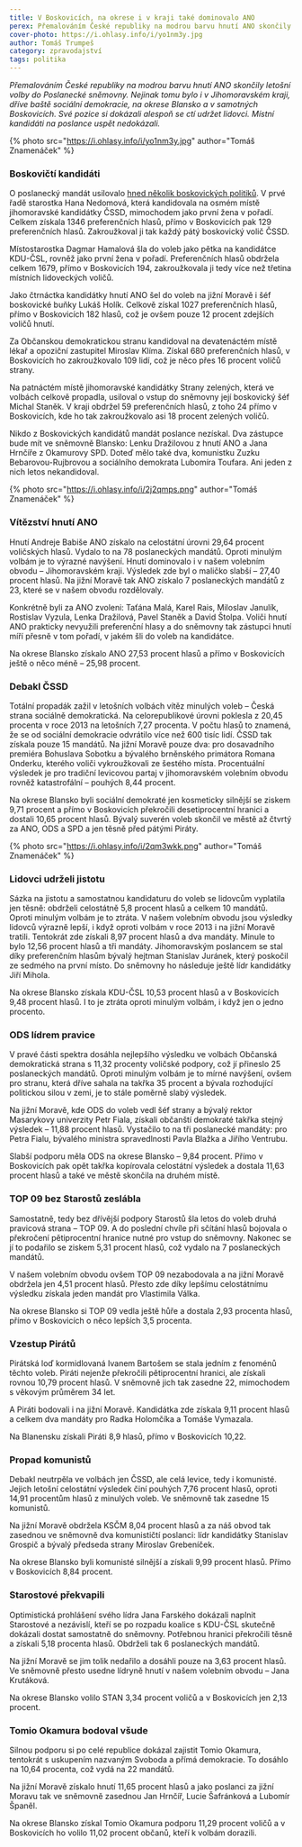 ```yaml
---
title: V Boskovicích, na okrese i v kraji také dominovalo ANO
perex: Přemalováním České republiky na modrou barvu hnutí ANO skončily letošní volby do Poslanecké sněmovny. Nejinak tomu bylo i v Jihomoravském kraji, dříve baště sociální demokracie, na okrese Blansko a v samotných Boskovicích.
cover-photo: https://i.ohlasy.info/i/yo1nm3y.jpg
author: Tomáš Trumpeš
category: zpravodajství
tags: politika
---
```


*Přemalováním České republiky na modrou barvu hnutí ANO skončily letošní volby do Poslanecké sněmovny. Nejinak tomu bylo i v Jihomoravském kraji, dříve baště sociální demokracie, na okrese Blansko a v samotných Boskovicích. Své pozice si dokázali alespoň se ctí udržet lidovci. Místní kandidáti na poslance uspět nedokázali.*

{% photo src="https://i.ohlasy.info/i/yo1nm3y.jpg" author="Tomáš Znamenáček" %}

### Boskovičtí kandidáti

O poslanecký mandát usilovalo [hned několik boskovických politiků](http://www.ohlasy.info/clanky/2017/09/snemovna-kandidati.html). V prvé řadě starostka Hana Nedomová, která kandidovala na osmém místě jihomoravské kandidátky ČSSD, mimochodem jako první žena v pořadí. Celkem získala 1346 preferenčních hlasů, přímo v Boskovicích pak 129 preferenčních hlasů. Zakroužkoval ji tak každý pátý boskovický volič ČSSD.

Místostarostka Dagmar Hamalová šla do voleb jako pětka na kandidátce KDU-ČSL, rovněž jako první žena v pořadí. Preferenčních hlasů obdržela celkem 1679, přímo v Boskovicích 194, zakroužkovala ji tedy více než třetina místních lidoveckých voličů.

Jako čtrnáctka kandidátky hnutí ANO šel do voleb na jižní Moravě i šéf boskovické buňky Lukáš Holík. Celkově získal 1027 preferenčních hlasů, přímo v Boskovicích 182 hlasů, což je ovšem pouze 12 procent zdejších voličů hnutí.

Za Občanskou demokratickou stranu kandidoval na devatenáctém místě lékař a opoziční zastupitel Miroslav Klíma. Získal 680 preferenčních hlasů, v Boskovicích ho zakroužkovalo 109 lidí, což je něco přes 16 procent voličů strany.

Na patnáctém místě jihomoravské kandidátky Strany zelených, která ve volbách celkově propadla, usiloval o vstup do sněmovny její boskovický šéf Michal Staněk. V kraji obdržel 59 preferenčních hlasů, z toho 24 přímo v Boskovicích, kde ho tak zakroužkovalo asi 18 procent zelených voličů.

Nikdo z Boskovických kandidátů mandát poslance nezískal. Dva zástupce bude mít ve sněmovně Blansko: Lenku Dražilovou z hnutí ANO a Jana Hrnčíře z Okamurovy SPD. Doteď mělo také dva, komunistku Zuzku Bebarovou-Rujbrovou a sociálního demokrata Lubomíra Toufara. Ani jeden z nich letos nekandidoval.

{% photo src="https://i.ohlasy.info/i/2j2qmps.png" author="Tomáš Znamenáček" %}

### Vítězství hnutí ANO

Hnutí Andreje Babiše ANO získalo na celostátní úrovni 29,64 procent voličských hlasů. Vydalo to na 78 poslaneckých mandátů. Oproti minulým volbám je to výrazné navýšení. Hnutí dominovalo i v našem volebním obvodu – Jihomoravském kraji. Výsledek zde byl o maličko slabší – 27,40 procent hlasů. Na jižní Moravě tak ANO získalo 7 poslaneckých mandátů z 23, které se v našem obvodu rozdělovaly.

Konkrétně byli za ANO zvoleni: Taťána Malá, Karel Rais, Miloslav Janulík, Rostislav Vyzula, Lenka Dražilová, Pavel Staněk a David Štolpa. Voliči hnutí ANO prakticky nevyužili preferenční hlasy a do sněmovny tak zástupci hnutí míří přesně v tom pořadí, v jakém šli do voleb na kandidátce.

Na okrese Blansko získalo ANO 27,53 procent hlasů a přímo v Boskovicích ještě o něco méně – 25,98 procent. 

### Debakl ČSSD

Totální propadák zažil v letošních volbách vítěz minulých voleb – Česká strana sociálně demokratická. Na celorepublikové úrovni poklesla z 20,45 procenta v roce 2013 na letošních 7,27 procenta. V počtu hlasů to znamená, že se od sociální demokracie odvrátilo více než 600 tisíc lidí. ČSSD tak získala pouze 15 mandátů. Na jižní Moravě pouze dva: pro dosavadního premiéra Bohuslava Sobotku a bývalého brněnského primátora Romana Onderku, kterého voliči vykroužkovali ze šestého místa. Procentuální výsledek je pro tradiční levicovou partaj v jihomoravském volebním obvodu rovněž katastrofální – pouhých 8,44 procent.

Na okrese Blansko byli sociální demokraté jen kosmeticky silnější se ziskem 9,71 procent a přímo v Boskovicích překročili desetiprocentní hranici a dostali 10,65 procent hlasů. Bývalý suverén voleb skončil ve městě až čtvrtý za ANO, ODS a SPD a jen těsně před pátými Piráty.

{% photo src="https://i.ohlasy.info/i/2qm3wkk.png" author="Tomáš Znamenáček" %}

### Lidovci udrželi jistotu

Sázka na jistotu a samostatnou kandidaturu do voleb se lidovcům vyplatila jen těsně: obdrželi celostátně 5,8 procent hlasů a celkem 10 mandátů. Oproti minulým volbám je to ztráta. V našem volebním obvodu jsou výsledky lidovců výrazně lepší, i když oproti volbám v roce 2013 i na jižní Moravě tratili. Tentokrát zde získali 8,97 procent hlasů a dva mandáty. Minule to bylo 12,56 procent hlasů a tři mandáty. Jihomoravským poslancem se stal díky preferenčním hlasům bývalý hejtman Stanislav Juránek, který poskočil ze sedmého na první místo. Do sněmovny ho následuje ještě lídr kandidátky Jiří Mihola.

Na okrese Blansko získala KDU-ČSL 10,53 procent hlasů a v Boskovicích 9,48 procent hlasů. I to je ztráta oproti minulým volbám, i když jen o jedno procento. 

### ODS lídrem pravice

V pravé části spektra dosáhla nejlepšího výsledku ve volbách Občanská demokratická strana s 11,32 procenty voličské podpory, což jí přineslo 25 poslaneckých mandátů. Oproti minulým volbám je to mírné navýšení, ovšem pro stranu, která dříve sahala na takřka 35 procent a bývala rozhodující politickou silou v zemi, je to stále poměrně slabý výsledek.

Na jižní Moravě, kde ODS do voleb vedl šéf strany a bývalý rektor Masarykovy univerzity Petr Fiala, získali občanští demokraté takřka stejný výsledek – 11,88 procent hlasů. Vystačilo to na tři poslanecké mandáty: pro Petra Fialu, bývalého ministra spravedlnosti Pavla Blažka a Jiřího Ventrubu.

Slabší podporu měla ODS na okrese Blansko – 9,84 procent. Přímo v Boskovicích pak opět takřka kopírovala celostátní výsledek a dostala 11,63 procent hlasů a také ve městě skončila na druhém místě.

### TOP 09 bez Starostů zeslábla

Samostatně, tedy bez dřívější podpory Starostů šla letos do voleb druhá pravicová strana – TOP 09. A do poslední chvíle při sčítání hlasů bojovala o překročení pětiprocentní hranice nutné pro vstup do sněmovny. Nakonec se jí to podařilo se ziskem 5,31 procent hlasů, což vydalo na 7 poslaneckých mandátů.

V našem volebním obvodu ovšem TOP 09 nezabodovala a na jižní Moravě obdržela jen 4,51 procent hlasů. Přesto zde díky lepšímu celostátnímu výsledku získala jeden mandát pro Vlastimila Válka.

Na okrese Blansko si TOP 09 vedla ještě hůře a dostala 2,93 procenta hlasů, přímo v Boskovicích o něco lepších 3,5 procenta.

### Vzestup Pirátů

Pirátská loď kormidlovaná Ivanem Bartošem se stala jedním z fenoménů těchto voleb. Piráti nejenže překročili pětiprocentní hranici, ale získali rovnou 10,79 procent hlasů. V sněmovně jich tak zasedne 22, mimochodem s věkovým průměrem 34 let. 

A Piráti bodovali i na jižní Moravě. Kandidátka zde získala 9,11 procent hlasů a celkem dva mandáty pro Radka Holomčíka a Tomáše Vymazala.

Na Blanensku získali Piráti 8,9 hlasů, přímo v Boskovicích 10,22.

### Propad komunistů

Debakl neutrpěla ve volbách jen ČSSD, ale celá levice, tedy i komunisté. Jejich letošní celostátní výsledek činí pouhých 7,76 procent hlasů, oproti 14,91 procentům hlasů z minulých voleb. Ve sněmovně tak zasedne 15 komunistů.

Na jižní Moravě obdržela KSČM 8,04 procent hlasů a za náš obvod tak zasednou ve sněmovně dva komunističtí poslanci: lídr kandidátky Stanislav Grospič a bývalý předseda strany Miroslav Grebeníček.

Na okrese Blansko byli komunisté silnější a získali 9,99 procent hlasů. Přímo v Boskovicích 8,84 procent.

### Starostové překvapili

Optimistická prohlášení svého lídra Jana Farského dokázali naplnit Starostové a nezávislí, kteří se po rozpadu koalice s KDU-ČSL skutečně dokázali dostat samostatně do sněmovny. Potřebnou hranici překročili těsně a získali 5,18 procenta hlasů. Obdrželi tak 6 poslaneckých mandátů.

Na jižní Moravě se jim tolik nedařilo a dosáhli pouze na 3,63 procent hlasů. Ve sněmovně přesto usedne lídryně hnutí v našem volebním obvodu – Jana Krutáková.

Na okrese Blansko volilo STAN 3,34 procent voličů a v Boskovicích jen 2,13 procent.

### Tomio Okamura bodoval všude

Silnou podporu si po celé republice dokázal zajistit Tomio Okamura, tentokrát s uskupením nazvaným Svoboda a přímá demokracie. To dosáhlo na 10,64 procenta, což vydá na 22 mandátů.

Na jižní Moravě získalo hnutí 11,65 procent hlasů a jako poslanci za jižní Moravu tak ve sněmovně zasednou Jan Hrnčíř, Lucie Šafránková a Lubomír Španěl. 

Na okrese Blansko získal Tomio Okamura podporu 11,29 procent voličů a v Boskovicích ho volilo 11,02 procent občanů, kteří k volbám dorazili.
